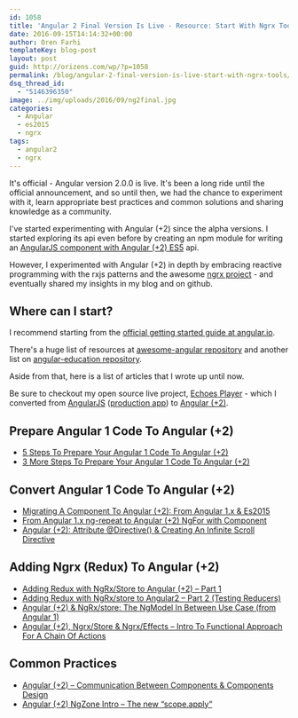 ```yaml
---
id: 1058
title: 'Angular 2 Final Version Is Live - Resource: Start With Ngrx Tools'
date: 2016-09-15T14:14:32+00:00
author: Oren Farhi 
templateKey: blog-post
layout: post
guid: http://orizens.com/wp/?p=1058
permalink: /blog/angular-2-final-version-is-live-start-with-ngrx-tools/
dsq_thread_id:
  - "5146396350"
image: ../img/uploads/2016/09/ng2final.jpg
categories:
  - Angular
  - es2015
  - ngrx
tags:
  - angular2
  - ngrx
---
```

It's official - Angular version 2.0.0 is live. It's been a long ride until the official announcement, and so until then, we had the chance to experiment with it, learn appropriate best practices and common solutions and sharing knowledge as a community.

I've started experimenting with Angular (+2) since the alpha versions. I started exploring its api even before by creating an npm module for writing an [AngularJS component with Angular (+2) ES5](https://www.npmjs.com/package/angular2to1) api.

However, I experimented with Angular (+2) in depth by embracing reactive programming with the rxjs patterns and the awesome [ngrx project](https://github.com/ngrx/) - and eventually shared my insights in my blog and on github.<!--more-->

## Where can I start?

I recommend starting from the [official getting started guide at angular.io](https://angular.io/docs/ts/latest/quickstart.html).

There's a huge list of resources at [awesome-angular repository](https://github.com/AngularClass/awesome-angular2) and another list on [angular-education repository](https://github.com/timjacobi/angular2-education).

Aside from that, here is a list of articles that I wrote up until now.

Be sure to checkout my open source live project, <a href="http://orizens.github.io/echoes-ng2" target="_blank">Echoes Player</a> - which I converted from <a href="http://github.com/orizens/echoes" target="_blank">AngularJS</a> (<a href="http://echotu.be" target="_blank">production app</a>) to <a href="http://github.com/orizens/echoes-ng2" target="_blank">Angular (+2)</a>.

## Prepare Angular 1 Code To Angular (+2)

  * <a href="http://orizens.com/wp/blog/5-steps-to-prepare-your-angular-1-code-to-angular-2/" target="_blank">5 Steps To Prepare Your Angular 1 Code To Angular (+2)</a>
  * <a href="http://orizens.com/wp/blog/3-more-steps-to-prepare-your-angular-1-code-to-angular-2/" target="_blank">3 More Steps To Prepare Your Angular 1 Code To Angular (+2)</a>

## Convert Angular 1 Code To Angular (+2)

  * <a href="http://orizens.com/wp/blog/migrating-a-component-to-angular-2-from-angular-1-x-es2015/" target="_blank">Migrating A Component To Angular (+2): From Angular 1.x & Es2015</a>
  * <a href="http://orizens.com/wp/blog/from-angular-1-x-ng-repeat-to-angular-2-ngfor-with-component/" target="_blank">From Angular 1.x ng-repeat to Angular (+2) NgFor with Component</a>
  * <a href="http://orizens.com/wp/blog/angular-2-attribute-directive-creating-an-infinite-scroll-directive/" target="_blank">Angular (+2): Attribute @Directive() & Creating An Infinite Scroll Directive</a>

## Adding Ngrx (Redux) To Angular (+2)

  * <a href="http://orizens.com/wp/blog/adding-redux-with-ngrxstore-to-angular-2-part-1/" target="_blank">Adding Redux with NgRx/Store to Angular (+2) – Part 1</a>
  * <a href="http://orizens.com/wp/blog/adding-redux-with-ngrxstore-to-angular2-part-2-testing-reducers/" target="_blank">Adding Redux with NgRx/store to Angular2 – Part 2 (Testing Reducers)</a>
  * <a href="http://orizens.com/wp/blog/angular-2-ngrxstore-the-ngmodel-in-between-use-case-from-angular-1/" target="_blank">Angular (+2) & NgRx/store: The NgModel In Between Use Case (from Angular 1)</a>
  * <a href="http://orizens.com/wp/blog/angular-2-ngrxstore-ngrxeffects-intro-to-functional-approach-for-a-chain-of-actions/" target="_blank">Angular (+2), Ngrx/Store & Ngrx/Effects – Intro To Functional Approach For A Chain Of Actions</a>

## Common Practices

  * <a href="http://orizens.com/wp/blog/angular-2-communication-between-components-components-design/" target="_blank">Angular (+2) – Communication Between Components & Components Design</a>
  * <a href="http://orizens.com/wp/blog/angular-2-ngzone-intro-the-new-scope-apply/" target="_blank">Angular (+2) NgZone Intro – The new “scope.apply”</a>